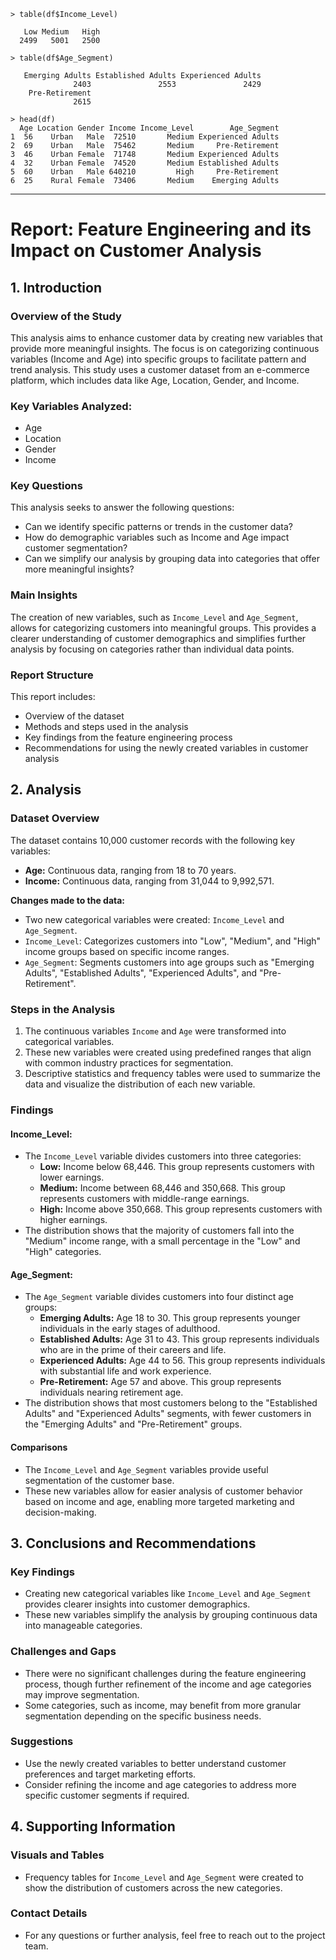 ```
> table(df$Income_Level)

   Low Medium   High 
  2499   5001   2500
```
```
> table(df$Age_Segment)

   Emerging Adults Established Adults Experienced Adults 
              2403               2553               2429 
    Pre-Retirement 
              2615
```
```
> head(df)
  Age Location Gender Income Income_Level        Age_Segment
1  56    Urban   Male  72510       Medium Experienced Adults
2  69    Urban   Male  75462       Medium     Pre-Retirement
3  46    Urban Female  71748       Medium Experienced Adults
4  32    Urban Female  74520       Medium Established Adults
5  60    Urban   Male 640210         High     Pre-Retirement
6  25    Rural Female  73406       Medium    Emerging Adults
```

----------------------------------------------------------------

# Report: Feature Engineering and its Impact on Customer Analysis

## 1. Introduction

### Overview of the Study

This analysis aims to enhance customer data by creating new variables that provide more meaningful insights. The focus is on categorizing continuous variables (Income and Age) into specific groups to facilitate pattern and trend analysis. This study uses a customer dataset from an e-commerce platform, which includes data like Age, Location, Gender, and Income.

### Key Variables Analyzed:

*   Age
*   Location
*   Gender
*   Income

### Key Questions

This analysis seeks to answer the following questions:

*   Can we identify specific patterns or trends in the customer data?
*   How do demographic variables such as Income and Age impact customer segmentation?
*   Can we simplify our analysis by grouping data into categories that offer more meaningful insights?

### Main Insights

The creation of new variables, such as `Income_Level` and `Age_Segment`, allows for categorizing customers into meaningful groups. This provides a clearer understanding of customer demographics and simplifies further analysis by focusing on categories rather than individual data points.

### Report Structure

This report includes:

*   Overview of the dataset
*   Methods and steps used in the analysis
*   Key findings from the feature engineering process
*   Recommendations for using the newly created variables in customer analysis

## 2. Analysis

### Dataset Overview

The dataset contains 10,000 customer records with the following key variables:

*   **Age:** Continuous data, ranging from 18 to 70 years.
*   **Income:** Continuous data, ranging from 31,044 to 9,992,571.

**Changes made to the data:**

*   Two new categorical variables were created: `Income_Level` and `Age_Segment`.
*   `Income_Level`: Categorizes customers into "Low", "Medium", and "High" income groups based on specific income ranges.
*   `Age_Segment`: Segments customers into age groups such as "Emerging Adults", "Established Adults", "Experienced Adults", and "Pre-Retirement".

### Steps in the Analysis

1.  The continuous variables `Income` and `Age` were transformed into categorical variables.
2.  These new variables were created using predefined ranges that align with common industry practices for segmentation.
3.  Descriptive statistics and frequency tables were used to summarize the data and visualize the distribution of each new variable.

### Findings

#### Income_Level:

*   The `Income_Level` variable divides customers into three categories:
    *   **Low:** Income below 68,446. This group represents customers with lower earnings.
    *   **Medium:** Income between 68,446 and 350,668. This group represents customers with middle-range earnings.
    *   **High:** Income above 350,668. This group represents customers with higher earnings.
*   The distribution shows that the majority of customers fall into the "Medium" income range, with a small percentage in the "Low" and "High" categories.

#### Age_Segment:

*   The `Age_Segment` variable divides customers into four distinct age groups:
    *   **Emerging Adults:** Age 18 to 30. This group represents younger individuals in the early stages of adulthood.
    *   **Established Adults:** Age 31 to 43. This group represents individuals who are in the prime of their careers and life.
    *   **Experienced Adults:** Age 44 to 56. This group represents individuals with substantial life and work experience.
    *   **Pre-Retirement:** Age 57 and above. This group represents individuals nearing retirement age.
*   The distribution shows that most customers belong to the "Established Adults" and "Experienced Adults" segments, with fewer customers in the "Emerging Adults" and "Pre-Retirement" groups.

#### Comparisons

*   The `Income_Level` and `Age_Segment` variables provide useful segmentation of the customer base.
*   These new variables allow for easier analysis of customer behavior based on income and age, enabling more targeted marketing and decision-making.

## 3. Conclusions and Recommendations

### Key Findings

*   Creating new categorical variables like `Income_Level` and `Age_Segment` provides clearer insights into customer demographics.
*   These new variables simplify the analysis by grouping continuous data into manageable categories.

### Challenges and Gaps

*   There were no significant challenges during the feature engineering process, though further refinement of the income and age categories may improve segmentation.
*   Some categories, such as income, may benefit from more granular segmentation depending on the specific business needs.

### Suggestions

*   Use the newly created variables to better understand customer preferences and target marketing efforts.
*   Consider refining the income and age categories to address more specific customer segments if required.

## 4. Supporting Information

### Visuals and Tables

*   Frequency tables for `Income_Level` and `Age_Segment` were created to show the distribution of customers across the new categories.

### Contact Details

*   For any questions or further analysis, feel free to reach out to the project team.






















